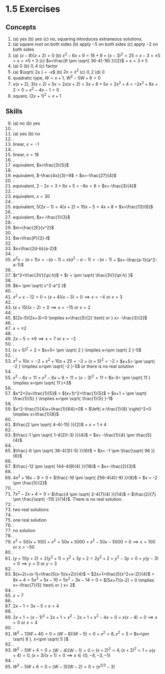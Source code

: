 # 1.5 Exercises

## Concepts

1. (a) yes (b) yes (c) no, squaring introduces extraneous solutions.
2. (a) square root on both sides (b) apply $-5$ on both sides (c) apply $-2$ on both sides
3. (a) $(x-8)(x+2)=0$ (b) $x^2-6x+9=16+9$ = $(x-3)^2=25$ = $x-3 = \pm 5$ = $x = \pm 5 +3$ (c) $x=\frac{6 \pm \sqrt{ 36-4(-16) }}{2}$ = $x=3 \pm 5$
4. (a) $0$ (b) $0, 4$ (c) factor
5. (a) $\sqrt{ 2x } = -x$ (b) $2x = x^2$ (c) $0,2$ (d) $0$
6. quadratic type, $W = x+1$, $W^2-5W+6=0$
7. $x(x+2)$, $3(x+2)+5x=2x(x+2)$ = $3x+6+5x=2x^2+4$ = $-2x^2+8x+2=0$ = $x^2-4x-1=0$
8. square, $(2x+1)^2=x+1$

## Skills

9. (a) no (b) yes
10. .
11. (a) yes (b) no
12. .
13. linear, $x=-1$
14. .
15. linear, $x=18$
16. .
17. equivalent, $x=\frac{3}{5}$
18. .
19. equivalent, $-\frac{4x}{3}=9$ = $x=-\frac{27}{4}$
20. .
21. equivalent, $2-2x=3+6x+5$ = $-8x=6$ = $x=-\frac{3}{4}$
22. .
23. equivalent, $x=30$
24. .
25. equivalent, $5(2x-1)=4(x+2)$ = $10x-5=4x+8$ = $x=\frac{13}{6}$
26. .
27. equivalent, $x=-\frac{1}{3}$
28. .
29. $m=\frac{2E}{v^2}$
30. .
31. $w=\frac{P}{2}-l$
32. .
33. $x=\frac{2d-b}{a-2}$
34. .
35. $a^2x-(a+1)x=-(a-1)$ = $x(a^2-a-1)=-(a-1)$ = $x=-\frac{a-1}{a^2-a-1}$
36. .
37. $r^2=\frac{3V}{\pi h}$ = $r = \pm \sqrt{ \frac{3V}{\pi h} }$
38. .
39. $b= \pm \sqrt{ c^2-a^2 }$
40. .
41. $x^2+x-12=0$ = $(x+4)(x-3)=0 \implies x=-4 \text{ or } x=3$
42. .
43. $(x+15)(x-2)=0 \implies x=-15 \text{ or } x=2$
44. .
45. $(2x-5)(2x+3)=0 \implies x=\frac{5}{2} \text{ or } x= -\frac{3}{2}$
46. .
47. $x=\pm 2$
48. .
49. $2x-5= \pm 9 \implies x=7 \text{ or } x=-2$
50. .
51. $(x+5)^2=2$ = $x+5= \pm \sqrt{ 2 } \implies x=\pm \sqrt{ 2 }-5$
52. .
53. $x^2+10x=-2$ = $x^2+10x+25=-2$ = $(x+5)^2=-2$ = $x+5= \pm \sqrt{ -2 } \implies x=\pm \sqrt{ -2 }-5$ or there is no real solution
54. .
55. $x^2-6x=11$ = $x^2-6x+9=11$ = $(x-3)^2=11$ = $x-3= \pm \sqrt{ 11 } \implies x=\pm \sqrt{ 11 }+3$
56. .
57. $x^2+2x=\frac{1}{5}$ = $(x+1)^2=\frac{1}{5}$ = $x+1 = \pm \sqrt{ \frac{1}{5} } \implies x=\pm \sqrt{ \frac{1}{5} }-1$
58. .
59. $x^2-\frac{1}{4}x+\frac{1}{64}=0$ = $\left( x-\frac{1}{8} \right)^2=0 \implies x=\frac{1}{8}$
60. .
61. $\frac{2 \pm \sqrt{ 4-4(-15) }}{2}$ = $x= 1 \pm 4$
62. .
63. $\frac{-1 \pm \sqrt{ 1-4(2)(-3) }}{4}$ = $x= -\frac{1}{4} \pm \frac{5}{4}$
64. .
65. $\frac{-6 \pm \sqrt{ 36-4(3)(-5) }}{6}$ = $x= -1 \pm \frac{\sqrt{ 96 }}{6}$
66. .
67. $\frac{-12 \pm \sqrt{ 144-4(9)(4) }}{18}$ = $x=-\frac{2}{3}$
68. .
69. $4x^2+16x-9=0$ = $\frac{-16 \pm \sqrt{ 256-4(4)(-9) }}{8}$ = $x = -2 \pm \frac{5}{2}$
70. .
71. $7x^2-2x+4=0$ = $\frac{4 \pm \sqrt{ 2-4(7)(4) }}{14}$ = $\frac{2}{7} \pm \frac{\sqrt{ -110 }}{14}$. There is no real solution.
72. .
73. two real solutions
74. .
75. one real solution
76. .
77. no solution
78. .
79. $x^2=50(x+100)$ = $x^2 = 50x + 5000$ = $x^2-50x-5000=0 \implies x=100 \text{ or } x=-50$
80. .
81. $(y+1)(y+2)=2(y^2+1)$ = $y^2+3y+2=2y^2+2$ = $y^2-3y=0$ = $y(y-3)=0 \implies y=0 \text{ or } y=3$
82. .
83. $(x+2)+(x-1)=\frac{5(x-1)(x+2)}{4}$ = $2x+1=\frac{5(x^2+x-2)}{4}$ = $8x+4=5x^2+5x-10$ = $5x^2-3x-14=0$ = $(5x+7)(x-2) = 0 \implies x=-\frac{7}{5} \text{ or } x= 2$
84. .
85. $x=7$
86. .
87. $2x-1 = 3x-5$ = $x=4$
88. .
89. $2x+1=(x-1)^2$ = $2x+1 = x^2-2x+1$ = $x^2-4x=0$ = $x(x-4)=0 \implies x=0 \text{ or } x=4$
90. .
91. $W^2-13W+40=0$ = $(W-8)(W-5)=0$ = $x^2=8, x^2=5$ = $x=\pm \sqrt{ 8 }, x=\pm \sqrt{ 5 }$
92. .
93. $W^2-5W+4=0$ = $(W-4)(W-1)=0$ = $(x+2)^2=4, (x+2)^2=1$ = $x(x+4)=0, (x+3)(x+1)=0 \implies x \in \{ 0,-4,-3,-1 \}$
94. .
95. $W^2-5W+6=0$ = $(W-3)(W-2)=0$ = $(x^{2/3}-3)$